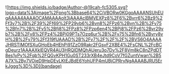 ![https://img.shields.io/badge/Author-@19cah-fc5305.svg?logo=data%3Aimage%2Fpng%3Bbase64%2CiVBORw0KGgoAAAANSUhEUgAAAA4AAAAOCAMAAAAolt3jAAAAclBMVEXPz8%2F6%2Bvrr6%2Bz9%2Ff3v7%2B%2F39%2Ff69%2FP29vb6%2Bvn8%2FPz6%2Bvn%2B%2Fv75%2Bfn7%2B%2Fv5%2Bfj8%2FPz8%2FPzp6en4%2BPj8%2FPz6%2Bvr29vb7%2B%2Fv8%2FPz4%2BPj09PTs7Ozq6ur%2B%2Fv75%2Bfn6%2Bvry8vH%2B%2Fv79%2Ff319fUAAAD%2B%2Fv7%2F%2F%2F%2BVS6O4AAAAJHRSTlMOfSXuGHoEb4HEhPi91ZzO9Rakr2FGsvF2XBE4%2FsCNL%2FcBCgDeurz1AAAAXklEQVR4AU3HRQIDMQhAUeru3o7Dv%2F8Vm8kC8nZPdDT8es1yPy%2Fqb%2FQGvKPH1Gu0ST233rXB4eJtd9CoV7fGZuntVwan%2B5A7X%2By7VOieD9HpDEvLKtEJBdE6YohUFP4mUBjCPRryNgAAAABJRU5ErkJggg%3D%3D](bandage)
